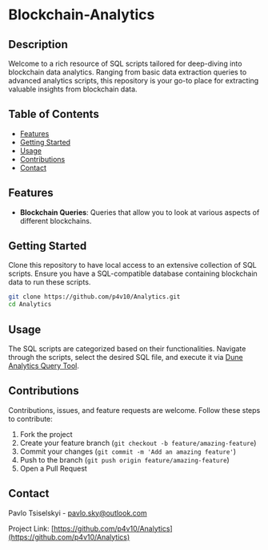 # Blockchain-Analytics

## Description
Welcome to a rich resource of SQL scripts tailored for deep-diving into blockchain data analytics. Ranging from basic data extraction queries to advanced analytics scripts, this repository is your go-to place for extracting valuable insights from blockchain data.

## Table of Contents
- [Features](#features)
- [Getting Started](#getting-started)
- [Usage](#usage)
- [Contributions](#contributions)
- [Contact](#contact)

## Features
- **Blockchain Queries**: Queries that allow you to look at various aspects of different blockchains. 

## Getting Started
Clone this repository to have local access to an extensive collection of SQL scripts. Ensure you have a SQL-compatible database containing blockchain data to run these scripts.

```sh
git clone https://github.com/p4v10/Analytics.git
cd Analytics
```

## Usage
The SQL scripts are categorized based on their functionalities. Navigate through the scripts, select the desired SQL file, and execute it via [Dune Analytics Query Tool](https://dune.com).

## Contributions
Contributions, issues, and feature requests are welcome. Follow these steps to contribute:
1. Fork the project
2. Create your feature branch (`git checkout -b feature/amazing-feature`)
3. Commit your changes (`git commit -m 'Add an amazing feature'`)
4. Push to the branch (`git push origin feature/amazing-feature`)
5. Open a Pull Request

## Contact
Pavlo Tsiselskyi - [pavlo.sky@outlook.com](mailto:pavlo.sky@outlook.com)

Project Link: [https://github.com/p4v10/Analytics](https://github.com/p4v10/Analytics)
